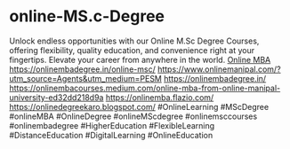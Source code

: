 # online-MS.c-Degree
Unlock endless opportunities with our Online M.Sc Degree Courses, offering flexibility, quality education, and convenience right at your fingertips. Elevate your career from anywhere in the world.
<a href="https://onlinembadegree.in/">Online MBA</a>
https://onlinembadegree.in/online-msc/
https://www.onlinemanipal.com/?utm_source=Agents&utm_medium=PESM
https://onlinembadegree.in/
https://onlinembacourses.medium.com/online-mba-from-online-manipal-university-ed32dd218d9a
https://onlinemba.flazio.com/
https://onlinedegreekaro.blogspot.com/
#OnlineLearning #MScDegree #onlineMBA #OnlineDegree #onlineMScdegree #onlinemsccourses #onlinembadegree #HigherEducation #FlexibleLearning #DistanceEducation #DigitalLearning #OnlineEducation 
